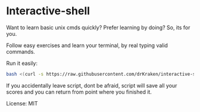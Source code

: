 # Interactive-shell

Want to learn basic unix cmds quickly? Prefer learning by doing? So, its for you.

Follow easy exercises and learn your terminal, by real typing valid commands.

Run it easily:

```bash
bash <(curl -s https://raw.githubusercontent.com/drKraken/interactive-shell/master/interactive.sh)
```
If you accidentally leave script, dont be afraid, script will save all your scores and you can return from point where you finished it.

License: MIT
